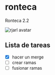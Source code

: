 ronteca
=======

Ronteca 2.2

![rjarl avatar](https://avatars3.githubusercontent.com/u/2556819?s=460&v=4)

## Lista de tareas
- [x] hacer un merge
- [ ] crear ramas
- [ ] fusionar ramas
